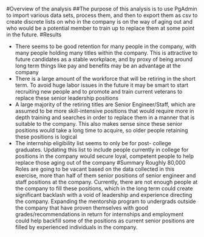 #Overview of the analysis
##The purpose of this analysis is to use PgAdmin to import various data sets, process them, and then to export them as csv to create discrete lists on who in the company is on the way of aging out and who would be a potential member to train up to replace them at some point in the future.
#Results
* There seems to be good retention for many people in the company, with many people holding many titles within the company. This is attractive to future candidates as a stable workplace, and by proxy of being around long term things like pay and benefits may be an advantage at the company
* There is a large amount of the workforce that will be retiring in the short term. To avoid huge labor issues in the future it may be smart to start recruiting new people and to promote and train current veterans to replace these senior leadership positions
* A large majority of the retiring titles are Senior Engineer/Staff, which are assumed to be more skill-intensive positions that would require more in depth training and searches in order to replace them in a manner that is suitable to the company. This also makes sense since these senior positions would take a long time to acquire, so older people retaining these positions is logical
* The internship eligibility list seems to only be for post- college graduates. Updating this list to include people currently in college for positions in the company would secure loyal, competent people to help replace those aging out of the company
#Summary
Roughly 80,000 Roles are going to be vacant based on the data collected in this exercise, more than half of them senior positions of senior engineer and staff positions at the company. Currently, there are not enough people at the company to fill these positions, which in the long term could create significant backlash with a void of leadership and experience directing the company. Expanding the mentorship program to undergrads outside the company that have proven themselves with good grades/recommendations in return for internships and employment could help backfill some of the positions as current senior positions are filled by experienced individuals in the company.

